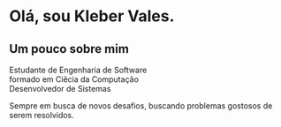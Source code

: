 # Olá, sou Kleber Vales.
## Um pouco sobre mim
Estudante de Engenharia de Software\
formado em Ciêcia da Computação\
Desenvolvedor de Sistemas

Sempre em busca de novos desafios, buscando problemas gostosos de serem resolvidos.
